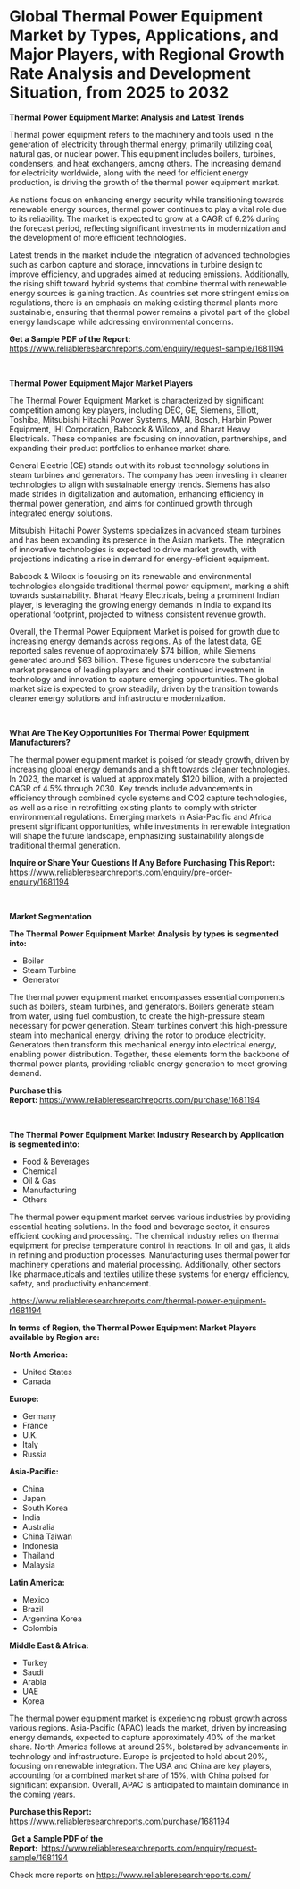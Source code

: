 <p><h1>Global Thermal Power Equipment Market by Types, Applications, and Major Players, with Regional Growth Rate Analysis and Development Situation, from 2025 to 2032</h1></p><p><strong>Thermal Power Equipment Market Analysis and Latest Trends</strong></p>
<p><p>Thermal power equipment refers to the machinery and tools used in the generation of electricity through thermal energy, primarily utilizing coal, natural gas, or nuclear power. This equipment includes boilers, turbines, condensers, and heat exchangers, among others. The increasing demand for electricity worldwide, along with the need for efficient energy production, is driving the growth of the thermal power equipment market.</p><p>As nations focus on enhancing energy security while transitioning towards renewable energy sources, thermal power continues to play a vital role due to its reliability. The market is expected to grow at a CAGR of 6.2% during the forecast period, reflecting significant investments in modernization and the development of more efficient technologies.</p><p>Latest trends in the market include the integration of advanced technologies such as carbon capture and storage, innovations in turbine design to improve efficiency, and upgrades aimed at reducing emissions. Additionally, the rising shift toward hybrid systems that combine thermal with renewable energy sources is gaining traction. As countries set more stringent emission regulations, there is an emphasis on making existing thermal plants more sustainable, ensuring that thermal power remains a pivotal part of the global energy landscape while addressing environmental concerns.</p></p>
<p><strong>Get a Sample PDF of the Report:&nbsp;</strong> <a href="https://www.reliableresearchreports.com/enquiry/request-sample/1681194?utm_campaign=3210&utm_medium=2&utm_source=Github&utm_content=ia&utm_term=10042025&utm_id=thermal-power-equipment">https://www.reliableresearchreports.com/enquiry/request-sample/1681194</a></p>
<p>&nbsp;</p>
<p><strong>Thermal Power Equipment Major Market Players</strong></p>
<p><p>The Thermal Power Equipment Market is characterized by significant competition among key players, including DEC, GE, Siemens, Elliott, Toshiba, Mitsubishi Hitachi Power Systems, MAN, Bosch, Harbin Power Equipment, IHI Corporation, Babcock & Wilcox, and Bharat Heavy Electricals. These companies are focusing on innovation, partnerships, and expanding their product portfolios to enhance market share.</p><p>General Electric (GE) stands out with its robust technology solutions in steam turbines and generators. The company has been investing in cleaner technologies to align with sustainable energy trends. Siemens has also made strides in digitalization and automation, enhancing efficiency in thermal power generation, and aims for continued growth through integrated energy solutions.</p><p>Mitsubishi Hitachi Power Systems specializes in advanced steam turbines and has been expanding its presence in the Asian markets. The integration of innovative technologies is expected to drive market growth, with projections indicating a rise in demand for energy-efficient equipment.</p><p>Babcock & Wilcox is focusing on its renewable and environmental technologies alongside traditional thermal power equipment, marking a shift towards sustainability. Bharat Heavy Electricals, being a prominent Indian player, is leveraging the growing energy demands in India to expand its operational footprint, projected to witness consistent revenue growth.</p><p>Overall, the Thermal Power Equipment Market is poised for growth due to increasing energy demands across regions. As of the latest data, GE reported sales revenue of approximately $74 billion, while Siemens generated around $63 billion. These figures underscore the substantial market presence of leading players and their continued investment in technology and innovation to capture emerging opportunities. The global market size is expected to grow steadily, driven by the transition towards cleaner energy solutions and infrastructure modernization.</p></p>
<p>&nbsp;</p>
<p><strong>What Are The Key Opportunities For Thermal Power Equipment Manufacturers?</strong></p>
<p><p>The thermal power equipment market is poised for steady growth, driven by increasing global energy demands and a shift towards cleaner technologies. In 2023, the market is valued at approximately $120 billion, with a projected CAGR of 4.5% through 2030. Key trends include advancements in efficiency through combined cycle systems and CO2 capture technologies, as well as a rise in retrofitting existing plants to comply with stricter environmental regulations. Emerging markets in Asia-Pacific and Africa present significant opportunities, while investments in renewable integration will shape the future landscape, emphasizing sustainability alongside traditional thermal generation.</p></p>
<p><strong>Inquire or Share Your Questions If Any Before Purchasing This Report:</strong> <a href="https://www.reliableresearchreports.com/enquiry/pre-order-enquiry/1681194?utm_campaign=3210&utm_medium=2&utm_source=Github&utm_content=ia&utm_term=10042025&utm_id=thermal-power-equipment">https://www.reliableresearchreports.com/enquiry/pre-order-enquiry/1681194</a></p>
<p>&nbsp;</p>
<p><strong>Market Segmentation</strong></p>
<p><strong>The Thermal Power Equipment Market Analysis by types is segmented into:</strong></p>
<p><ul><li>Boiler</li><li>Steam Turbine</li><li>Generator</li></ul></p>
<p><p>The thermal power equipment market encompasses essential components such as boilers, steam turbines, and generators. Boilers generate steam from water, using fuel combustion, to create the high-pressure steam necessary for power generation. Steam turbines convert this high-pressure steam into mechanical energy, driving the rotor to produce electricity. Generators then transform this mechanical energy into electrical energy, enabling power distribution. Together, these elements form the backbone of thermal power plants, providing reliable energy generation to meet growing demand.</p></p>
<p><strong>Purchase this Report:&nbsp;</strong><a href="https://www.reliableresearchreports.com/purchase/1681194?utm_campaign=3210&utm_medium=2&utm_source=Github&utm_content=ia&utm_term=10042025&utm_id=thermal-power-equipment">https://www.reliableresearchreports.com/purchase/1681194</a></p>
<p>&nbsp;</p>
<p><strong>The Thermal Power Equipment Market Industry Research by Application is segmented into:</strong></p>
<p><ul><li>Food & Beverages</li><li>Chemical</li><li>Oil & Gas</li><li>Manufacturing</li><li>Others</li></ul></p>
<p><p>The thermal power equipment market serves various industries by providing essential heating solutions. In the food and beverage sector, it ensures efficient cooking and processing. The chemical industry relies on thermal equipment for precise temperature control in reactions. In oil and gas, it aids in refining and production processes. Manufacturing uses thermal power for machinery operations and material processing. Additionally, other sectors like pharmaceuticals and textiles utilize these systems for energy efficiency, safety, and productivity enhancement.</p></p>
<p><a href="https://www.reliableresearchreports.com/thermal-power-equipment-r1681194?utm_campaign=3210&utm_medium=2&utm_source=Github&utm_content=ia&utm_term=10042025&utm_id=thermal-power-equipment">&nbsp;https://www.reliableresearchreports.com/thermal-power-equipment-r1681194</a></p>
<p><strong>In terms of Region, the Thermal Power Equipment Market Players available by Region are:</strong></p>
<p>
    <p> <strong> North America: </strong>
        <ul>
            <li>United States</li>
            <li>Canada</li>
        </ul>
        </p> 
    <p> <strong> Europe: </strong>
        <ul>
            <li>Germany</li>
            <li>France</li>
            <li>U.K.</li>
            <li>Italy</li>
            <li>Russia</li>
        </ul>
        </p> 
    <p> <strong> Asia-Pacific: </strong>
        <ul>
            <li>China</li>
            <li>Japan</li>
            <li>South Korea</li>
            <li>India</li>
            <li>Australia</li>
            <li>China Taiwan</li>
            <li>Indonesia</li>
            <li>Thailand</li>
            <li>Malaysia</li>
        </ul>
        </p> 
    <p> <strong> Latin America: </strong>
        <ul>
            <li>Mexico</li>
            <li>Brazil</li>
            <li>Argentina Korea</li>
            <li>Colombia</li>
        </ul>
        </p> 
    <p> <strong> Middle East & Africa: </strong>
        <ul>
            <li>Turkey</li>
            <li>Saudi</li>
            <li>Arabia</li>
            <li>UAE</li>
            <li>Korea</li>
        </ul>
    </p>
    </p>
<p><p>The thermal power equipment market is experiencing robust growth across various regions. Asia-Pacific (APAC) leads the market, driven by increasing energy demands, expected to capture approximately 40% of the market share. North America follows at around 25%, bolstered by advancements in technology and infrastructure. Europe is projected to hold about 20%, focusing on renewable integration. The USA and China are key players, accounting for a combined market share of 15%, with China poised for significant expansion. Overall, APAC is anticipated to maintain dominance in the coming years.</p></p>
<p><strong>Purchase this Report: </strong><a href="https://www.reliableresearchreports.com/purchase/1681194?utm_campaign=3210&utm_medium=2&utm_source=Github&utm_content=ia&utm_term=10042025&utm_id=thermal-power-equipment">https://www.reliableresearchreports.com/purchase/1681194</a></p>
<p>&nbsp;<strong>Get a Sample PDF of the Report:&nbsp;&nbsp;</strong><a href="https://www.reliableresearchreports.com/enquiry/request-sample/1681194?utm_campaign=3210&utm_medium=2&utm_source=Github&utm_content=ia&utm_term=10042025&utm_id=thermal-power-equipment">https://www.reliableresearchreports.com/enquiry/request-sample/1681194</a></p>
<p><strong></strong></p>
<p>Check more reports on <a href="https://www.reliableresearchreports.com/?utm_campaign=3210&utm_medium=2&utm_source=Github&utm_content=ia&utm_term=10042025&utm_id=thermal-power-equipment">https://www.reliableresearchreports.com/</a></p>